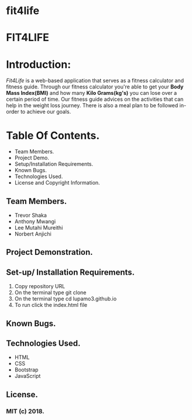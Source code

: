 # fit4life


#                                                FIT4LIFE
 
 # Introduction: 
 _Fit4Life_ is a web-based application that serves as a fitness calculator and fitness guide. Through our fitness calculator you're able to get your **Body Mass Index(BMI)** and how many **Kilo Grams(kg's)** you can lose over a certain period of time. Our fitness guide advices on the activities that can help in the weight loss journey. There is also a meal plan to be followed in-order to achieve our goals. 

 
# Table Of Contents.
* Team Members.
* Project Demo.
* Setup/Installation Requirements.
* Known Bugs.
* Technologies Used.
* License and Copyright Information. 


## Team Members.
* Trevor Shaka 
* Anthony Mwangi
* Lee Mutahi Mureithi
* Norbert Anjichi

## Project Demonstration. 



## Set-up/ Installation Requirements. 
1. Copy repository URL
2. On the terminal type git clone <URL>
3. On the terminal type cd lupamo3.github.io
4. To run click the index.html file
  
  ## Known Bugs. 
  
  ## Technologies Used.
  * HTML
  * CSS
  * Bootstrap
  * JavaScript
  
  ## License.
  ### MIT (c) 2018. 

